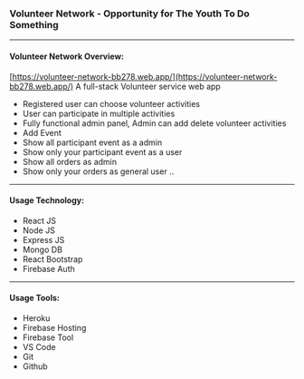 ### Volunteer Network - Opportunity for The Youth To Do Something
---
#### Volunteer Network Overview:
[https://volunteer-network-bb278.web.app/](https://volunteer-network-bb278.web.app/)
A full-stack Volunteer service web app

* Registered user can choose volunteer activities
* User can participate in multiple activities
* Fully functional admin panel, Admin can add delete volunteer activities
* Add Event
* Show all participant event as a admin
* Show only your participant event as a user
* Show all orders as admin
* Show only your orders as general user
..
---
#### Usage Technology:
* React JS
* Node JS
* Express JS
* Mongo DB
* React Bootstrap
* Firebase Auth
>
---
#### Usage Tools:
* Heroku
* Firebase Hosting
* Firebase Tool
* VS Code
* Git
* Github
